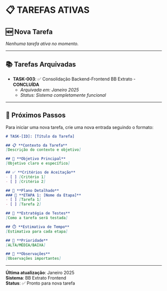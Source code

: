 # 📋 **TAREFAS ATIVAS**

## 🆕 **Nova Tarefa**
*Nenhuma tarefa ativa no momento.*

---

## 📚 **Tarefas Arquivadas**
- **TASK-003**: ✅ Consolidação Backend-Frontend BB Extrato - **CONCLUÍDA**
  - *Arquivada em: Janeiro 2025*
  - *Status: Sistema completamente funcional*

---

## 🎯 **Próximos Passos**
Para iniciar uma nova tarefa, crie uma nova entrada seguindo o formato:

```markdown
# TASK-[ID]: [Título da Tarefa]

## 📋 **Contexto da Tarefa**
[Descrição do contexto e objetivo]

## 🎯 **Objetivo Principal**
[Objetivo claro e específico]

## ✅ **Critérios de Aceitação**
- [ ] [Critério 1]
- [ ] [Critério 2]

## 📅 **Plano Detalhado**
### 🔄 **ETAPA 1: [Nome da Etapa]**
- [ ] [Tarefa 1]
- [ ] [Tarefa 2]

## 🧪 **Estratégia de Testes**
[Como a tarefa será testada]

## ⏱️ **Estimativa de Tempo**
[Estimativa para cada etapa]

## 🚨 **Prioridade**
[ALTA/MÉDIA/BAIXA]

## 📝 **Observações**
[Observações importantes]
```

---

**Última atualização**: Janeiro 2025  
**Sistema**: BB Extrato Frontend  
**Status**: ✅ Pronto para nova tarefa
